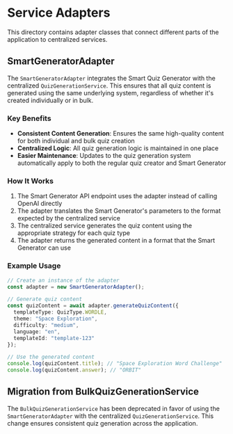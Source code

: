 # Service Adapters

This directory contains adapter classes that connect different parts of the application to centralized services.

## SmartGeneratorAdapter

The `SmartGeneratorAdapter` integrates the Smart Quiz Generator with the centralized `QuizGenerationService`. This ensures that all quiz content is generated using the same underlying system, regardless of whether it's created individually or in bulk.

### Key Benefits

- **Consistent Content Generation**: Ensures the same high-quality content for both individual and bulk quiz creation
- **Centralized Logic**: All quiz generation logic is maintained in one place
- **Easier Maintenance**: Updates to the quiz generation system automatically apply to both the regular quiz creator and Smart Generator

### How It Works

1. The Smart Generator API endpoint uses the adapter instead of calling OpenAI directly
2. The adapter translates the Smart Generator's parameters to the format expected by the centralized service
3. The centralized service generates the quiz content using the appropriate strategy for each quiz type
4. The adapter returns the generated content in a format that the Smart Generator can use

### Example Usage

```typescript
// Create an instance of the adapter
const adapter = new SmartGeneratorAdapter();

// Generate quiz content
const quizContent = await adapter.generateQuizContent({
  templateType: QuizType.WORDLE,
  theme: "Space Exploration",
  difficulty: "medium",
  language: "en",
  templateId: "template-123"
});

// Use the generated content
console.log(quizContent.title); // "Space Exploration Word Challenge"
console.log(quizContent.answer); // "ORBIT"
```

## Migration from BulkQuizGenerationService

The `BulkQuizGenerationService` has been deprecated in favor of using the `SmartGeneratorAdapter` with the centralized `QuizGenerationService`. This change ensures consistent quiz generation across the application. 